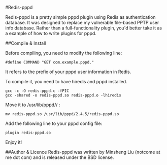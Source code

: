 #Redis-pppd

Redis-pppd is a pretty simple pppd plugin using Redis as authentication database. It was designed to replace my vulnerable file-based PPTP user info database. Rather than a full-functionality plugin, you'd better take it as a example of how to write plugins for pppd.

##Compile & Install

Before compiling, you need to modify the following line:

	#define COMMAND "GET com.example.pppd."
	
It refers to the prefix of your pppd user information in Redis.

To compile it, you need to have hiredis and pppd installed.

	gcc -c -O redis-pppd.c -fPIC
	gcc -shared -o redis-pppd.so redis-pppd.o -lhiredis
	
Move it to /usr/lib/pppd/<Current pppd version>/ :

	mv redis-pppd.so /usr/lib/pppd/2.4.5/redis-pppd.so
	
Add the following line to your pppd config file:

	plugin redis-pppd.so
	
Enjoy it!

##Author & Licence
Redis-pppd was written by Minsheng Liu (notcome at me dot com) and is released under the BSD license.